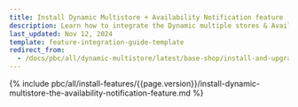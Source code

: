 ```yaml
---
title: Install Dynamic Multistore + Availability Notification feature
description: Learn how to integrate the Dynamic multiple stores & Availability Notification feature into a Spryker project.
last_updated: Nov 12, 2024
template: feature-integration-guide-template
redirect_from:
  - /docs/pbc/all/dynamic-multistore/latest/base-shop/install-and-upgrade/install-features/install-dynamic-multistore-availability-notification-feature.html
---
```


{% include pbc/all/install-features/{{page.version}}/install-dynamic-multistore-the-availability-notification-feature.md %} <!-- To edit, see /_includes/pbc/all/install-features/202311.0/install-dynamic-multistore-the-availability-notification-feature.md -->
